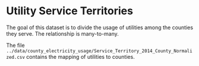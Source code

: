 # Utility Service Territories

The goal of this dataset is to divide the usage of utilities among the
counties they serve. The relationship is many-to-many.

The file
`../data/county_electricity_usage/Service_Territory_2014_County_Normalized.csv`
contains the mapping of utilities to counties.
